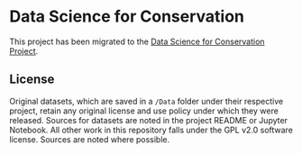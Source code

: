 # Data Science for Conservation

This project has been migrated to the [Data Science for Conservation Project](https://github.com/Data-Science-for-Conservation).

## License

Original datasets, which are saved in a `/Data` folder under their respective project, retain any original license and use policy under which they were released. Sources for datasets are noted in the project README or Jupyter Notebook. All other work in this repository falls under the GPL v2.0 software license. Sources are noted where possible.


